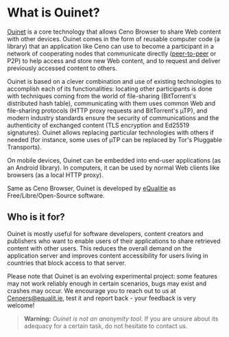 # What is Ouinet?

[Ouinet][] is a core technology that allows Ceno Browser to share Web content with other devices.  Ouinet comes in the form of reusable computer code (a library) that an application like Ceno can use to become a participant in a network of cooperating nodes that communicate directly ([peer-to-peer][P2P] or P2P) to help access and store new Web content, and to request and deliver previously accessed content to others.

[Ouinet]: https://github.com/equalitie/ouinet/
[P2P]: https://en.wikipedia.org/wiki/Peer-to-peer

Ouinet is based on a clever combination and use of existing technologies to accomplish each of its functionalities: locating other participants is done with techniques coming from the world of file-sharing (BitTorrent's distributed hash table), communicating with them uses common Web and file-sharing protocols (HTTP proxy requests and BitTorrent's µTP), and modern industry standards ensure the security of communications and the authenticity of exchanged content (TLS encryption and Ed25519 signatures).  Ouinet allows replacing particular technologies with others if needed (for instance, some uses of µTP can be replaced by Tor's Pluggable Transports).

On mobile devices, Ouinet can be embedded into end-user applications (as an Android library).  In computers, it can be used by normal Web clients like browsers (as a local HTTP proxy).

Same as Ceno Browser, Ouinet is developed by [eQualitie][] as Free/Libre/Open-Source software.

[eQualitie]: https://equalit.ie/

## Who is it for?

Ouinet is mostly useful for software developers, content creators and publishers who want to enable users of their applications to share retrieved content with other users.  This reduces the overall demand on the application server and improves content accessibility for users living in countries that block access to that server.

Please note that Ouinet is an evolving experimental project: some features may not work reliably enough in certain scenarios, bugs may exist and crashes may occur.  We encourage you to reach out to us at <Cenoers@equalit.ie>, test it and report back - your feedback is very welcome!

> **Warning:** *Ouinet is not an anonymity tool*.  If you are unsure about its adequacy for a certain task, do not hesitate to contact us.
